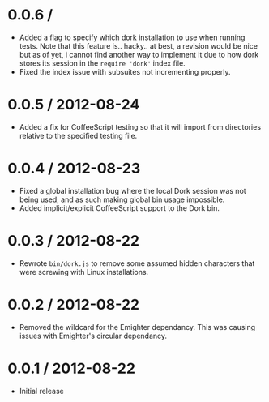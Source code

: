 
0.0.6 /
==================

  * Added a flag to specify which dork installation to use when running tests.
    Note that this feature is.. hacky.. at best, a revision would be nice
    but as of yet, i cannot find another way to implement it due to how dork
    stores its session in the `require 'dork'` index file.
  * Fixed the index issue with subsuites not incrementing properly.

0.0.5 / 2012-08-24
==================

  * Added a fix for CoffeeScript testing so that it will import from
    directories relative to the specified testing file.

0.0.4 / 2012-08-23
==================

  * Fixed a global installation bug where the local Dork session was not
    being used, and as such making global bin usage impossible.
  * Added implicit/explicit CoffeeScript support to the Dork bin.

0.0.3 / 2012-08-22
==================

  * Rewrote `bin/dork.js` to remove some assumed hidden characters that were
    screwing with Linux installations.

0.0.2 / 2012-08-22
==================

  * Removed the wildcard for the Emighter dependancy. This was causing issues
    with Emighter's circular dependancy.

0.0.1 / 2012-08-22
==================

  * Initial release